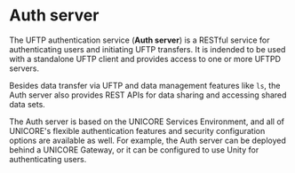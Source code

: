 Auth server
===========

The UFTP authentication service (**Auth server**) is a RESTful
service for authenticating users and initiating UFTP transfers. It is indended to be used with a standalone UFTP client and provides access to one or more UFTPD servers.

Besides data transfer via UFTP and data management features like `ls`, the Auth server also provides REST APIs for data sharing and accessing shared data sets.

The Auth server is based on the UNICORE Services Environment, and all of UNICORE's flexible authentication features and security
configuration options are available as well. For example, the Auth server can be deployed behind a UNICORE Gateway, or it can be configured to use Unity for authenticating users.
